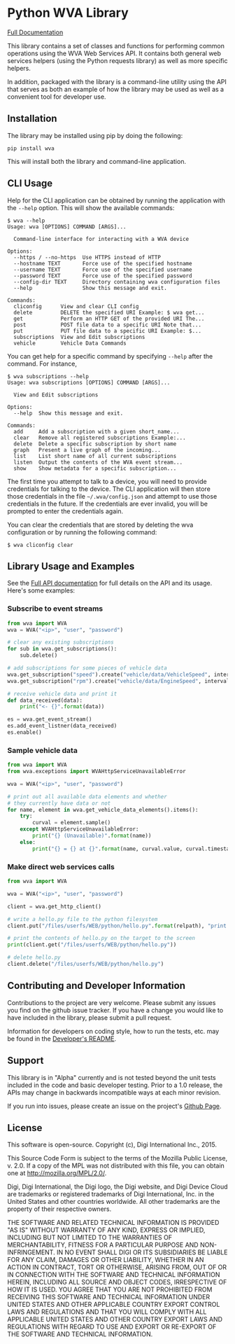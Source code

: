 Python WVA Library
==================

[Full Documentation](https://digidotcom.github.io/python-wvalib)

This library contains a set of classes and functions for performing common
operations using the WVA Web Services API.  It contains both general
web services helpers (using the Python requests library) as well
as more specific helpers.

In addition, packaged with the library is a command-line utility
using the API that serves as both an example of how the library
may be used as well as a convenient tool for developer use.

Installation
------------

The library may be installed using pip by doing the following:

    pip install wva

This will install both the library and command-line application.

CLI Usage
---------

Help for the CLI application can be obtained by running the
application with the `--help` option.  This will show the available
commands:

```
$ wva --help
Usage: wva [OPTIONS] COMMAND [ARGS]...

  Command-line interface for interacting with a WVA device

Options:
  --https / --no-https  Use HTTPS instead of HTTP
  --hostname TEXT       Force use of the specified hostname
  --username TEXT       Force use of the specified username
  --password TEXT       Force use of the specified password
  --config-dir TEXT     Directory containing wva configuration files
  --help                Show this message and exit.

Commands:
  cliconfig      View and clear CLI config
  delete         DELETE the specified URI Example: $ wva get...
  get            Perform an HTTP GET of the provided URI The...
  post           POST file data to a specific URI Note that...
  put            PUT file data to a specific URI Example: $...
  subscriptions  View and Edit subscriptions
  vehicle        Vehicle Data Commands
```

You can get help for a specific command by specifying `--help` after
the command.  For instance,

```
$ wva subscriptions --help
Usage: wva subscriptions [OPTIONS] COMMAND [ARGS]...

  View and Edit subscriptions

Options:
  --help  Show this message and exit.

Commands:
  add     Add a subscription with a given short_name...
  clear   Remove all registered subscriptions Example:...
  delete  Delete a specific subscription by short name
  graph   Present a live graph of the incoming...
  list    List short name of all current subscriptions
  listen  Output the contents of the WVA event stream...
  show    Show metadata for a specific subscription...
```

The first time you attempt to talk to a device, you will need
to provide credentials for talking to the device.  The CLI
application will then store those credentials in the file
`~/.wva/config.json` and attempt to use those credentials in
the future.  If the credentials are ever invalid, you will
be prompted to enter the credentials again.

You can clear the credentials that are stored by deleting
the wva configuration or by running the following command:

```
$ wva cliconfig clear
```

Library Usage and Examples
--------------------------

See the [Full API documentation](https://digidotcom.github.io/python-wvalib) for
full details on the API and its usage.  Here's some examples:

### Subscribe to event streams

```python
from wva import WVA
wva = WVA("<ip>", "user", "password")

# clear any existing subscriptions
for sub in wva.get_subscriptions():
    sub.delete()

# add subscriptions for some pieces of vehicle data
wva.get_subscription("speed").create("vehicle/data/VehicleSpeed", interval=3)
wva.get_subscription("rpm").create("vehicle/data/EngineSpeed", interval=5)

# receive vehicle data and print it
def data_received(data):
    print("<- {}".format(data))

es = wva.get_event_stream()
es.add_event_listner(data_received)
es.enable()
```

### Sample vehicle data

```python
from wva import WVA
from wva.exceptions import WVAHttpServiceUnavailableError

wva = WVA("<ip>", "user", "password")

# print out all available data elements and whether
# they currently have data or not
for name, element in wva.get_vehicle_data_elements().items():
    try:
        curval = element.sample()
    except WVAHttpServiceUnavailableError:
        print("{} (Unavailable)".format(name))
    else:
        print("{} = {} at {}".format(name, curval.value, curval.timestamp.ctime()))
```

### Make direct web services calls

```python
from wva import WVA

wva = WVA("<ip>", "user", "password")

client = wva.get_http_client()

# write a hello.py file to the python filesystem
client.put("/files/userfs/WEB/python/hello.py".format(relpath), "print 'Hello, World!'\n")

# print the contents of hello.py on the target to the screen
print(client.get("/files/userfs/WEB/python/hello.py"))

# delete hello.py
client.delete("/files/userfs/WEB/python/hello.py")
```

Contributing and Developer Information
--------------------------------------

Contributions to the project are very welcome.  Please submit any
issues you find on the github issue tracker.  If you have a change you
would like to have included in the library, please submit a pull
request.

Information for developers on coding style, how to run the tests,
etc. may be found in the [Developer's README](README-dev.md).

Support
-------

This library is in "Alpha" currently and is not tested beyond the unit
tests included in the code and basic developer testing.  Prior to a
1.0 release, the APIs may change in backwards incompatible ways at
each minor revision.

If you run into issues, please create an issue on the project's
[Github Page](https://github.com/digidotcom/python-wvalib).

License
-------

This software is open-source. Copyright (c), Digi International Inc., 2015.

This Source Code Form is subject to the terms of the Mozilla Public License, v. 2.0.
If a copy of the MPL was not distributed with this file, you can obtain one at
http://mozilla.org/MPL/2.0/.

Digi, Digi International, the Digi logo, the Digi website, and Digi
Device Cloud are trademarks or registered trademarks of Digi
International, Inc. in the United States and other countries
worldwide. All other trademarks are the property of their respective
owners.

THE SOFTWARE AND RELATED TECHNICAL INFORMATION IS PROVIDED "AS IS"
WITHOUT WARRANTY OF ANY KIND, EXPRESS OR IMPLIED, INCLUDING BUT NOT
LIMITED TO THE WARRANTIES OF MERCHANTABILITY, FITNESS FOR A PARTICULAR
PURPOSE AND NON-INFRINGEMENT. IN NO EVENT SHALL DIGI OR ITS
SUBSIDIARIES BE LIABLE FOR ANY CLAIM, DAMAGES OR OTHER LIABILITY,
WHETHER IN AN ACTION IN CONTRACT, TORT OR OTHERWISE, ARISING FROM, OUT
OF OR IN CONNECTION WITH THE SOFTWARE AND TECHNICAL INFORMATION
HEREIN, INCLUDING ALL SOURCE AND OBJECT CODES, IRRESPECTIVE OF HOW IT
IS USED. YOU AGREE THAT YOU ARE NOT PROHIBITED FROM RECEIVING THIS
SOFTWARE AND TECHNICAL INFORMATION UNDER UNITED STATES AND OTHER
APPLICABLE COUNTRY EXPORT CONTROL LAWS AND REGULATIONS AND THAT YOU
WILL COMPLY WITH ALL APPLICABLE UNITED STATES AND OTHER COUNTRY EXPORT
LAWS AND REGULATIONS WITH REGARD TO USE AND EXPORT OR RE-EXPORT OF THE
SOFTWARE AND TECHNICAL INFORMATION.
